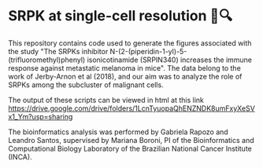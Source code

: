 # SRPK at single-cell resolution 🧬🔍

This repository contains code used to generate the figures associated with the study "The SRPKs inhibitor N-(2-(piperidin-1-yl)-5-(trifluoromethyl)phenyl) isonicotinamide (SRPIN340) increases the immune response against metastatic melanoma in mice". The data belong to the work of Jerby-Arnon et al (2018), and our aim was to analyze the role of SRPKs among the subcluster of malignant cells.

The output of these scripts can be viewed in html at this link https://drive.google.com/drive/folders/1LcnTyuopaQhENZNDK8umFxyXeSVx1_Ym?usp=sharing





The bioinformatics analysis was performed by Gabriela Rapozo and Leandro Santos, supervised by Mariana Boroni, PI of the Bioinformatics and Computational Biology Laboratory of the Brazilian National Cancer Institute (INCA).
